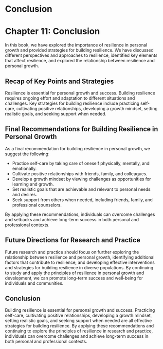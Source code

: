 # Conclusion

Chapter 11: Conclusion
======================

In this book, we have explored the importance of resilience in personal growth and provided strategies for building resilience. We have discussed different perspectives and approaches to resilience, identified key elements that affect resilience, and explored the relationship between resilience and personal growth.

Recap of Key Points and Strategies
----------------------------------

Resilience is essential for personal growth and success. Building resilience requires ongoing effort and adaptation to different situations and challenges. Key strategies for building resilience include practicing self-care, cultivating positive relationships, developing a growth mindset, setting realistic goals, and seeking support when needed.

Final Recommendations for Building Resilience in Personal Growth
----------------------------------------------------------------

As a final recommendation for building resilience in personal growth, we suggest the following:

* Practice self-care by taking care of oneself physically, mentally, and emotionally.
* Cultivate positive relationships with friends, family, and colleagues.
* Develop a growth mindset by viewing challenges as opportunities for learning and growth.
* Set realistic goals that are achievable and relevant to personal needs and desires.
* Seek support from others when needed, including friends, family, and professional counselors.

By applying these recommendations, individuals can overcome challenges and setbacks and achieve long-term success in both personal and professional contexts.

Future Directions for Research and Practice
-------------------------------------------

Future research and practice should focus on further exploring the relationship between resilience and personal growth, identifying additional factors that contribute to resilience, and developing effective interventions and strategies for building resilience in diverse populations. By continuing to study and apply the principles of resilience in personal growth and development, we can promote long-term success and well-being for individuals and communities.

Conclusion
----------

Building resilience is essential for personal growth and success. Practicing self-care, cultivating positive relationships, developing a growth mindset, setting realistic goals, and seeking support when needed are all effective strategies for building resilience. By applying these recommendations and continuing to explore the principles of resilience in research and practice, individuals can overcome challenges and achieve long-term success in both personal and professional contexts.